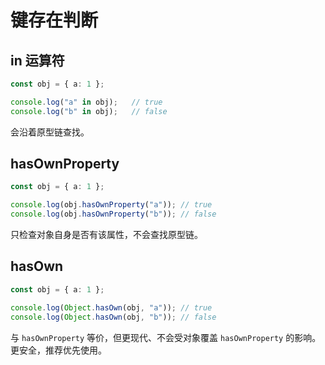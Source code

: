 # 键存在判断

## in 运算符

```ts
const obj = { a: 1 };

console.log("a" in obj);   // true
console.log("b" in obj);   // false
```

会沿着原型链查找。

## hasOwnProperty

```ts
const obj = { a: 1 };

console.log(obj.hasOwnProperty("a")); // true
console.log(obj.hasOwnProperty("b")); // false
```

只检查对象自身是否有该属性，不会查找原型链。

## hasOwn

```ts
const obj = { a: 1 };

console.log(Object.hasOwn(obj, "a")); // true
console.log(Object.hasOwn(obj, "b")); // false
```

与 `hasOwnProperty` 等价，但更现代、不会受对象覆盖 `hasOwnProperty` 的影响。更安全，推荐优先使用。
